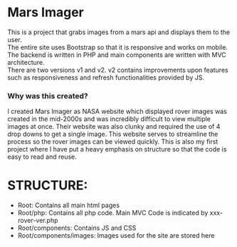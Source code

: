 # Mars Imager <br />
This is a project that grabs images from a mars api and displays them to the user. <br />
The entire site uses Bootstrap so that it is responsive and works on mobile. <br />
The backend is written in PHP and main components are written with MVC architecture. <br />
There are two versions v1 and v2. v2 contains improvements upon features such as responsiveness and 
refresh functionalities provided by JS.  <br />
### Why was this created? <br />
I created Mars Imager as NASA website which displayed rover images was created in the mid-2000s and was incredibly difficult to view multiple images at once. Their website was also clunky and required the use of 4 drop downs to get a single image. This website serves to streamline the process so the rover images can be viewed quickly. This is also my first project where I have put a heavy emphasis on structure so that the code is easy to read and reuse.
# STRUCTURE: <br />
- Root: Contains all main html pages <br />
- Root/php: Contains all php code. Main MVC Code is indicated by xxx-rover-ver.php <br />
- Root/components: Contains JS and CSS <br />
- Root/components/images: Images used for the site are stored here <br />

